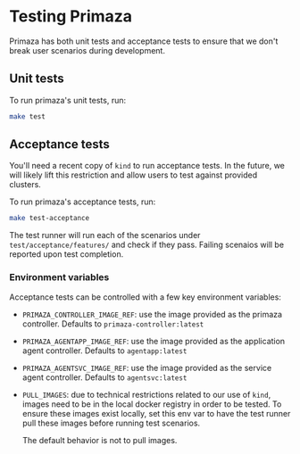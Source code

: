 # Testing Primaza

Primaza has both unit tests and acceptance tests to ensure that we don't break
user scenarios during development.

## Unit tests

To run primaza's unit tests, run:
```bash
make test
```

## Acceptance tests

You'll need a recent copy of `kind` to run acceptance tests.  In the future, we
will likely lift this restriction and allow users to test against provided
clusters.

To run primaza's acceptance tests, run:
```bash
make test-acceptance
```

The test runner will run each of the scenarios under
`test/acceptance/features/` and check if they pass.  Failing scenaios will be
reported upon test completion.

### Environment variables

Acceptance tests can be controlled with a few key environment variables:

- `PRIMAZA_CONTROLLER_IMAGE_REF`: use the image provided as the primaza controller.  Defaults to `primaza-controller:latest`
- `PRIMAZA_AGENTAPP_IMAGE_REF`: use the image provided as the application agent controller.  Defaults to `agentapp:latest`
- `PRIMAZA_AGENTSVC_IMAGE_REF`: use the image provided as the service agent controller.  Defaults to `agentsvc:latest`
- `PULL_IMAGES`: due to technical restrictions related to our use of `kind`,
  images need to be in the local docker registry in order to be tested.  To
  ensure these images exist locally, set this env var to have the test runner
  pull these images before running test scenarios.

  The default behavior is not to pull images.

